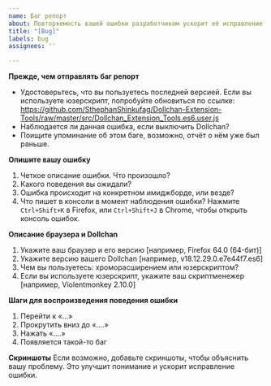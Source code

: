```yaml
---
name: Баг репорт
about: Повторяемость вашей ошибки разработчиком ускорит её исправление!
title: "[Bug]"
labels: bug
assignees: ''

---
```


**Прежде, чем отправлять баг репорт**
- Удостоверьтесь, что вы пользуетесь последней версией.
  Если вы используете юзерскрипт, попробуйте обновиться по ссылке:
  https://github.com/SthephanShinkufag/Dollchan-Extension-Tools/raw/master/src/Dollchan_Extension_Tools.es6.user.js
- Наблюдается ли данная ошибка, если выключить Dollchan?
- Поищите упоминание об этом баге, возможно, отчёт о нём уже был раньше.

**Опишите вашу ошибку**
1. Четкое описание ошибки. Что произошло?
2. Какого поведения вы ожидали?
3. Ошибка происходит на конкретном имиджборде, или везде?
4. Что пишет в консоли в момент наблюдения ошибки?
Нажмите `Ctrl+Shift+K` в Firefox, или `Ctrl+Shift+J` в Chrome, чтобы открыть консоль ошибок.

**Описание браузера и Dollchan**
1. Укажите ваш браузер и его версию [например, Firefox 64.0 (64-бит)]
2. Укажите версию вашего Dollchan [например, v18.12.29.0.e7e44f7.es6]
3. Чем вы пользуетесь: хроморасширением или юзерскриптом?
4. Если вы используете юзерскрипт, укажите ваш скриптменежер [например, Violentmonkey 2.10.0]

**Шаги для воспроизведения поведения ошибки**
1. Перейти к «...»
2. Прокрутить вниз до «....»
3. Нажать «....»
4. Появляется такой-то баг

**Скриншоты**
Если возможно, добавьте скриншоты, чтобы объяснить вашу проблему. Это улучшит понимание и ускорит исправление ошибки.
